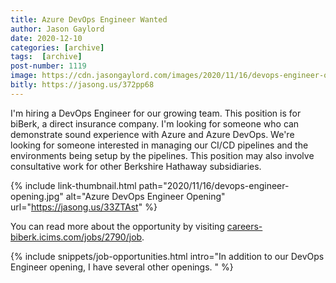 ```yaml
---
title: Azure DevOps Engineer Wanted
author: Jason Gaylord
date: 2020-12-10
categories: [archive]
tags:  [archive]
post-number: 1119
image: https://cdn.jasongaylord.com/images/2020/11/16/devops-engineer-opening.jpg
bitly: https://jasong.us/372pp68
---
```


I'm hiring a DevOps Engineer for our growing team. This position is for biBerk, a direct insurance company. I'm looking for someone who can demonstrate sound experience with Azure and Azure DevOps. We're looking for someone interested in managing our CI/CD pipelines and the environments being setup by the pipelines. This position may also involve consultative work for other Berkshire Hathaway subsidiaries. 

{% include link-thumbnail.html path="2020/11/16/devops-engineer-opening.jpg" alt="Azure DevOps Engineer Opening" url="https://jasong.us/33ZTAst" %}

You can read more about the opportunity by visiting [careers-biberk.icims.com/jobs/2790/job](https://jasong.us/33ZTAst).

{% include snippets/job-opportunities.html intro="In addition to our DevOps Engineer opening, I have several other openings. " %}